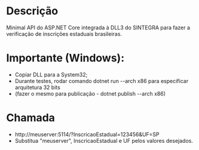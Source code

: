 # Descrição
Minimal API do ASP.NET Core integrada à DLL3 do SINTEGRA para fazer a verificação de inscrições estaduais brasileiras. 

# Importante (Windows):
- Copiar DLL para a System32;
- Durante testes, rodar comando dotnet run --arch x86 para especificar arquitetura 32 bits 
- (fazer o mesmo para publicação - dotnet publish --arch x86)

# Chamada
- http://meuserver:5114/?InscricaoEstadual=123456&UF=SP
- Substitua "meuserver", InscricaoEstadual e UF pelos valores desejados.

